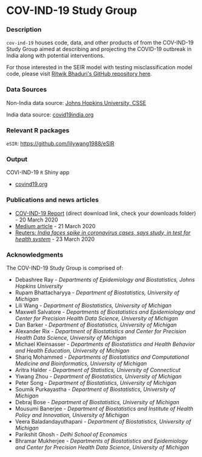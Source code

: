 # COV-IND-19 Study Group

### Description
`cov-ind-19` houses code, data, and other products of from the COV-IND-19 Study Group aimed at describing and projecting the COVID-19 outbreak in India along with potential interventions.

For those interested in the SEIR model with testing misclassification model code, please visit [Ritwik Bhaduri's GitHub repository here](https://github.com/Ritwik-Bhaduri/SEIR_misclassification-Delhi).

### Data Sources
Non-India data source:
[Johns Hopkins University, CSSE](https://github.com/CSSEGISandData/COVID-19/tree/master/csse_covid_19_data)

India data source: [covid19india.org](https://www.covid19india.org)

### Relevant R packages
`eSIR`: https://github.com/lilywang1988/eSIR

### Output
COVI-IND-19 `R` Shiny app
* [covind19.org](https://umich-biostatistics.shinyapps.io/covid19/)

### Publications and news articles
* [COV-IND-19 Report](https://bit.ly/COV-IND-19_Report) (direct download link, check your downloads folder) - 20 March 2020
* [Medium article](https://medium.com/@covind_19/predictions-and-role-of-interventions-for-covid-19-outbreak-in-india-52903e2544e6) - 21 March 2020
* [Reuters: _India faces spike in coronavirus cases, says study, in test for health system_](https://in.reuters.com/article/health-coronavirus-india-estimates/india-faces-spike-in-coronavirus-cases-says-study-in-test-for-health-system-idINKBN21A32Q?fbclid=IwAR0sXPJcsbjSU6ZRVwJHFnb2z-oTGw58BbgJxbY9rQQYMtVGoL_RqsDhRBw) - 23 March 2020

### Acknowledgments
The COV-IND-19 Study Group is comprised of:
* Debashree Ray - _Departments of Epidemiology and Biostatistics, Johns Hopkins University_
* Rupam Bhattacharyya - _Department of Biostatistics, University of Michigan_
* Lili Wang - _Department of Biostatistics, University of Michigan_
* Maxwell Salvatore - _Departments of Biostatistics and Epidemiology and Center for Precision Health Data Science, University of Michigan_
* Dan Barker - _Department of Biostatistics, University of Michigan_
* Alexander Rix - _Department of Biostatistics and Center for Precision Health Data Science, University of Michigan_
* Michael Kleinsasser - _Departments of Biostatistics and Health Behavior and Health Education, University of Michigan_
* Shariq Mohammed - _Departments of Biostatistics and Computational Medicine and Bioinformatics, University of Michigan_
* Aritra  Halder - _Department of Statistics, University of Connecticut_
* Yiwang Zhou - _Department of Biostatistics, University of Michigan_
* Peter Song - _Department of Biostatistics, University of Michigan_
* Soumik Purkayastha - _Department of Biostatistics, University of Michigan_
* Debraj Bose - _Department of Biostatistics, University of Michigan_
* Mousumi Banerjee - _Department of Biostatistics and Institute of Health Policy and Innovation, University of Michigan_
* Veera Baladandayuthapani - _Department of Biostatistics, University of Michigan_
* Parikshit Ghosh - _Delhi School of Economics_
* Bhramar Mukherjee - _Departments of Biostatistics and Epidemiology and Center for Precision Health Data Science, University of Michigan_
